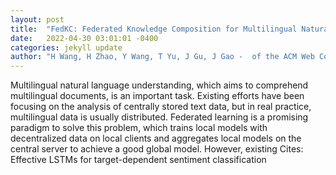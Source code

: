 ```yaml
---
layout: post
title:  "FedKC: Federated Knowledge Composition for Multilingual Natural Language Understanding"
date:   2022-04-30 03:01:01 -0400
categories: jekyll update
author: "H Wang, H Zhao, Y Wang, T Yu, J Gu, J Gao -  of the ACM Web Conference 2022, 2022"
---
```

Multilingual natural language understanding, which aims to comprehend multilingual documents, is an important task. Existing efforts have been focusing on the analysis of centrally stored text data, but in real practice, multilingual data is usually distributed. Federated learning is a promising paradigm to solve this problem, which trains local models with decentralized data on local clients and aggregates local models on the central server to achieve a good global model. However, existing Cites: Effective LSTMs for target-dependent sentiment classification